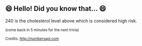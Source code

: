 ## 😄 Hello! Did you know that... 😄
240 is the cholesterol level above which is considered high risk.

<sup>(come back in 5 minutes for the next trivia)</sup>


<sup>Credits: http://numbersapi.com</sup>
